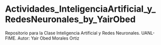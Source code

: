 # Actividades_InteligenciaArtificial_y_RedesNeuronales_by_YairObed
Repositorio para la Clase Inteligencia Artificial y Redes Neuronales. UANL-FIME. Autor: Yair Obed Morales Ortiz
